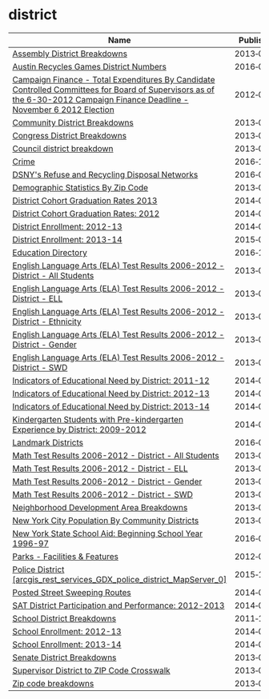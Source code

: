 # district

Name | Published
---- | ---------
[Assembly District Breakdowns](../datasets/2t32-hbca.md) | 2013&#x2011;06&#x2011;26
[Austin Recycles Games District Numbers](../datasets/4hh5-fx4w.md) | 2016&#x2011;05&#x2011;17
[Campaign Finance - Total Expenditures By Candidate Controlled Committees for Board of Supervisors as of the 6-30-2012 Campaign Finance Deadline - November 6 2012 Election](../datasets/8fqb-pfp6.md) | 2012&#x2011;09&#x2011;11
[Community District Breakdowns](../datasets/w3c6-35wg.md) | 2013&#x2011;06&#x2011;21
[Congress District Breakdowns](../datasets/77d2-9ebr.md) | 2013&#x2011;06&#x2011;26
[Council district breakdown](../datasets/jqy3-ybjq.md) | 2013&#x2011;06&#x2011;26
[Crime](../datasets/icn6-v9z3.md) | 2016&#x2011;11&#x2011;15
[DSNY's Refuse and Recycling Disposal Networks](../datasets/kzmz-ivhb.md) | 2016&#x2011;02&#x2011;19
[Demographic Statistics By Zip Code](../datasets/kku6-nxdu.md) | 2013&#x2011;06&#x2011;26
[District Cohort Graduation Rates 2013](../datasets/tga8-h5sq.md) | 2014&#x2011;06&#x2011;25
[District Cohort Graduation Rates: 2012](../datasets/sus6-q2ti.md) | 2014&#x2011;07&#x2011;24
[District Enrollment: 2012-13](../datasets/bygz-gaef.md) | 2014&#x2011;06&#x2011;19
[District Enrollment: 2013-14](../datasets/bb6g-79yj.md) | 2015&#x2011;01&#x2011;28
[Education Directory](../datasets/9k2y-kqxn.md) | 2016&#x2011;10&#x2011;28
[English Language Arts (ELA) Test Results 2006-2012 - District - All Students](../datasets/yhfh-vyns.md) | 2013&#x2011;02&#x2011;20
[English Language Arts (ELA) Test Results 2006-2012 - District - ELL](../datasets/tbvj-mbps.md) | 2013&#x2011;02&#x2011;20
[English Language Arts (ELA) Test Results 2006-2012 - District - Ethnicity](../datasets/vqix-8bak.md) | 2013&#x2011;02&#x2011;20
[English Language Arts (ELA) Test Results 2006-2012 - District - Gender](../datasets/49kg-8sce.md) | 2013&#x2011;02&#x2011;20
[English Language Arts (ELA) Test Results 2006-2012 - District - SWD](../datasets/rq2f-42ua.md) | 2013&#x2011;02&#x2011;20
[Indicators of Educational Need by District: 2011-12](../datasets/re57-j6dx.md) | 2014&#x2011;09&#x2011;03
[Indicators of Educational Need by District: 2012-13](../datasets/399t-fqcf.md) | 2014&#x2011;09&#x2011;03
[Indicators of Educational Need by District: 2013-14](../datasets/ufj7-82t7.md) | 2014&#x2011;09&#x2011;03
[Kindergarten Students with Pre-kindergarten Experience by District: 2009-2012](../datasets/afba-qnxy.md) | 2014&#x2011;07&#x2011;24
[Landmark Districts](../datasets/vnrd-fpg7.md) | 2016&#x2011;08&#x2011;19
[Math Test Results 2006-2012 - District - All Students](../datasets/7yig-nj52.md) | 2013&#x2011;02&#x2011;21
[Math Test Results 2006-2012 - District - ELL](../datasets/siju-6isf.md) | 2013&#x2011;02&#x2011;21
[Math Test Results 2006-2012 - District - Gender](../datasets/qphc-zrtc.md) | 2013&#x2011;02&#x2011;21
[Math Test Results 2006-2012 - District - SWD](../datasets/ducj-28wv.md) | 2013&#x2011;02&#x2011;21
[Neighborhood Development Area Breakdowns](../datasets/urvc-2kdr.md) | 2013&#x2011;06&#x2011;26
[New York City Population By Community Districts](../datasets/xi7c-iiu2.md) | 2013&#x2011;06&#x2011;26
[New York State School Aid: Beginning School Year 1996-97](../datasets/9pb8-dg53.md) | 2016&#x2011;06&#x2011;03
[Parks - Facilities & Features](../datasets/y7qa-tvqx.md) | 2012&#x2011;09&#x2011;18
[Police District [arcgis_rest_services_GDX_police_district_MapServer_0]](../datasets/848i-8umt.md) | 2015&#x2011;12&#x2011;23
[Posted Street Sweeping Routes](../datasets/krk7-ayq2.md) | 2014&#x2011;05&#x2011;28
[SAT District Participation and Performance: 2012-2013](../datasets/9hy9-9eeb.md) | 2014&#x2011;06&#x2011;26
[School District Breakdowns](../datasets/g3vh-kbnw.md) | 2011&#x2011;10&#x2011;08
[School Enrollment: 2012-13](../datasets/7ijk-9mw9.md) | 2014&#x2011;06&#x2011;19
[School Enrollment: 2013-14](../datasets/fzp6-x2p2.md) | 2014&#x2011;06&#x2011;19
[Senate District Breakdowns](../datasets/uv67-wxba.md) | 2013&#x2011;06&#x2011;26
[Supervisor District to ZIP Code Crosswalk](../datasets/v22h-ujnv.md) | 2013&#x2011;05&#x2011;07
[Zip code breakdowns](../datasets/6bic-qvek.md) | 2013&#x2011;06&#x2011;26

